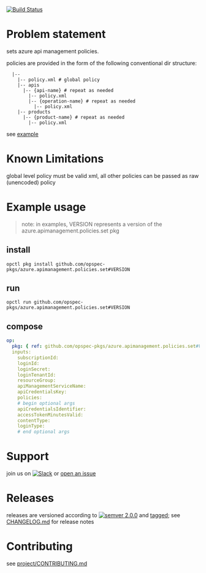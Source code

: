 [![Build Status](https://travis-ci.org/opspec-pkgs/azure.apimanagement.policies.set.svg?branch=master)](https://travis-ci.org/opspec-pkgs/azure.apimanagement.policies.set)

# Problem statement

sets azure api management policies.

policies are provided in the form of the following conventional dir structure:
```text
  |--
    |-- policy.xml # global policy
    |-- apis
      |-- {api-name} # repeat as needed
        |-- policy.xml
        |-- {operation-name} # repeat as needed
          |-- policy.xml
    |-- products
      |-- {product-name} # repeat as needed
        |-- policy.xml
```
see [example](example)

# Known Limitations

global level policy must be valid xml, all other policies can be passed as raw (unencoded) policy
# Example usage

> note: in examples, VERSION represents a version of the
> azure.apimanagement.policies.set pkg

## install

```shell
opctl pkg install github.com/opspec-pkgs/azure.apimanagement.policies.set#VERSION
```

## run

```
opctl run github.com/opspec-pkgs/azure.apimanagement.policies.set#VERSION
```

## compose

```yaml
op:
  pkg: { ref: github.com/opspec-pkgs/azure.apimanagement.policies.set#VERSION }
  inputs:
    subscriptionId:
    loginId:
    loginSecret:
    loginTenantId:
    resourceGroup:
    apiManagementServiceName:
    apiCredentialsKey:
    policies:
    # begin optional args
    apiCredentialsIdentifier:
    accessTokenMinutesValid:
    contentType:
    loginType:
    # end optional args
```

# Support

join us on
[![Slack](https://opspec-slackin.herokuapp.com/badge.svg)](https://opspec-slackin.herokuapp.com/)
or
[open an issue](https://github.com/opspec-pkgs/azure.apimanagement.policies.set/issues)

# Releases

releases are versioned according to
[![semver 2.0.0](https://img.shields.io/badge/semver-2.0.0-brightgreen.svg)](http://semver.org/spec/v2.0.0.html)
and [tagged](https://git-scm.com/book/en/v2/Git-Basics-Tagging); see
[CHANGELOG.md](CHANGELOG.md) for release notes

# Contributing

see
[project/CONTRIBUTING.md](https://github.com/opspec-pkgs/project/blob/master/CONTRIBUTING.md)
